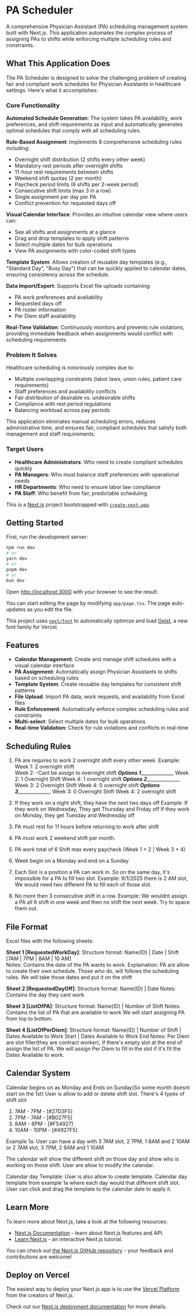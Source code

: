 # PA Scheduler

A comprehensive Physician Assistant (PA) scheduling management system built with Next.js. This application automates the complex process of assigning PAs to shifts while enforcing multiple scheduling rules and constraints.

## What This Application Does

The PA Scheduler is designed to solve the challenging problem of creating fair and compliant work schedules for Physician Assistants in healthcare settings. Here's what it accomplishes:

### Core Functionality

**Automated Schedule Generation**: The system takes PA availability, work preferences, and shift requirements as input and automatically generates optimal schedules that comply with all scheduling rules.

**Rule-Based Assignment**: Implements 8 comprehensive scheduling rules including:
- Overnight shift distribution (2 shifts every other week)
- Mandatory rest periods after overnight shifts
- 11-hour rest requirements between shifts
- Weekend shift quotas (2 per month)
- Paycheck period limits (6 shifts per 2-week period)
- Consecutive shift limits (max 3 in a row)
- Single assignment per day per PA
- Conflict prevention for requested days off

**Visual Calendar Interface**: Provides an intuitive calendar view where users can:
- See all shifts and assignments at a glance
- Drag and drop templates to apply shift patterns
- Select multiple dates for bulk operations
- View PA assignments with color-coded shift types

**Template System**: Allows creation of reusable day templates (e.g., "Standard Day", "Busy Day") that can be quickly applied to calendar dates, ensuring consistency across the schedule.

**Data Import/Export**: Supports Excel file uploads containing:
- PA work preferences and availability
- Requested days off
- PA roster information
- Per Diem staff availability

**Real-Time Validation**: Continuously monitors and prevents rule violations, providing immediate feedback when assignments would conflict with scheduling requirements.

### Problem It Solves

Healthcare scheduling is notoriously complex due to:
- Multiple overlapping constraints (labor laws, union rules, patient care requirements)
- Staff preferences and availability conflicts
- Fair distribution of desirable vs. undesirable shifts
- Compliance with rest period regulations
- Balancing workload across pay periods

This application eliminates manual scheduling errors, reduces administrative time, and ensures fair, compliant schedules that satisfy both management and staff requirements.

### Target Users

- **Healthcare Administrators**: Who need to create compliant schedules quickly
- **PA Managers**: Who must balance staff preferences with operational needs
- **HR Departments**: Who need to ensure labor law compliance
- **PA Staff**: Who benefit from fair, predictable scheduling

This is a [Next.js](https://nextjs.org) project bootstrapped with [`create-next-app`](https://nextjs.org/docs/app/api-reference/cli/create-next-app).

## Getting Started

First, run the development server:

```bash
npm run dev
# or
yarn dev
# or
pnpm dev
# or
bun dev
```

Open [http://localhost:3000](http://localhost:3000) with your browser to see the result.

You can start editing the page by modifying `app/page.tsx`. The page auto-updates as you edit the file.

This project uses [`next/font`](https://nextjs.org/docs/app/building-your-application/optimizing/fonts) to automatically optimize and load [Geist](https://vercel.com/font), a new font family for Vercel.

## Features

- **Calendar Management**: Create and manage shift schedules with a visual calendar interface
- **PA Assignment**: Automatically assign Physician Assistants to shifts based on scheduling rules
- **Template System**: Create reusable day templates for consistent shift patterns
- **File Upload**: Import PA data, work requests, and availability from Excel files
- **Rule Enforcement**: Automatically enforce complex scheduling rules and constraints
- **Multi-select**: Select multiple dates for bulk operations
- **Real-time Validation**: Check for rule violations and conflicts in real-time

## Scheduling Rules

1. PA are requires to work 2 overnight shift every other week.
    Example: 
        Week 1: 2 overnight shift         
        Week 2: -Cant be assign to overnight shift
        _____Options 1___________________
        Week 2: 1 Overnight Shift 
        Week 4: 1 overnight shift 
        _____Options 2___________________
        Week 3: 2 Overnight Shift 
        Week 4: 0 overnight shift 
        _____Options 3___________________
        Week 3: 0 Overnight Shift 
        Week 4: 2 overnight shift 



2. If they work on a night shift, they have the next two days off
    Example:
        If they work on Wednesday, They get Thursday and Friday off
        If they work on Monday, they get Tuesday and Wednesday off

3. PA must rest for 11 hours before returning to work after shift

4. PA must work 2 weekend shift per month.     

5. PA work total of 6 Shift max every paycheck (Week 1 + 2 | Week 3 + 4)

6. Week begin on a Monday and end on a Sunday

7. Each Slot is a position a PA can work in. So on the same day, it's impossible for a PA to fill two slot. 
    Example: 9/1/2025 there is 2 AM slot, We would need two different PA to fill each of those slot.

8. No more then 3 consecutive shift in a row.
    Example: We wouldnt assign a PA all 6 shift in one week and then no shift the next week. Try to space them out.

## File Format

Excel files with the following sheets:

**Sheet 1 [RequestedWorkDay]**: 
    Structure format: Name(ID) | Date | Shift [7AM | 7PM | 8AM | 10 AM]     
    Notes: Contains the date of the PA wants to work. 
    Explaination: PA are allow to create their own schedule. Those who do, will follows the scheduling rules.
    We will take those dates and put it on the shift

**Sheet 2 [RequestedDayOff]**: 
      Structure format: Name(ID) | Date 
      Notes: Contains the day they cant work

**Sheet 3 [ListOfPA]**: 
    Structure format: Name(ID) | Number of Shift
    Notes: Contains the list of PA that are available to work
    We will start assigning PA from top to bottom.

**Sheet 4 [ListOfPerDiem]**:
    Structure format: Name(ID) | Number of Shift | Dates Available to Work Start | Dates Available to Work End
    Notes: Per Diem are slot filler(they are contract worker), if there's empty slot at the end of assign the list of PA. 
    We will assign Per Diem to fill in the slot if it's fit the Dates Available to work. 

## Calendar System

Calendar begins on as Monday and Ends on Sunday(So some month doesnt start on the 1st)
User is allow to add or delete shift slot. There's 4 types of shift slot
1. 7AM - 7PM - [#27D3F5]
2. 7PM - 7AM - [#B027F5]
3. 8AM - 8PM - [#F54927]
4. 10AM - 10PM - [#4927F5]

Example 1a:
User can have a day with 
3 7AM slot, 2 7PM, 1 8AM and 2 10AM or 
2 7AM slot, 3 7PM, 2 8AM and 1 10AM 

The calendar will show the different shift on those day and show who is working on those shift. User are allow to modify the calendar. 

Calendar day Template:
User is also allow to create template. Calendar day template from example 1a where each day would that different shift slot. User can click and drag the template to the calendar date to apply it.

## Learn More

To learn more about Next.js, take a look at the following resources:

- [Next.js Documentation](https://nextjs.org/docs) - learn about Next.js features and API.
- [Learn Next.js](https://nextjs.org/learn) - an interactive Next.js tutorial.

You can check out [the Next.js GitHub repository](https://github.com/vercel/next.js) - your feedback and contributions are welcome!

## Deploy on Vercel

The easiest way to deploy your Next.js app is to use the [Vercel Platform](https://vercel.com/new?utm_medium=default-template&filter=next.js&utm_source=create-next-app&utm_campaign=create-next-app-readme) from the creators of Next.js.

Check out our [Next.js deployment documentation](https://nextjs.org/docs/app/building-your-application/deploying) for more details. 